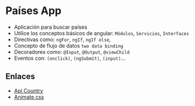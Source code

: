 # Países App

- Aplicación para buscar países
- Utilice los conceptos básicos de angular:
    `Módulos`, `Servicios`, `Interfaces`
- Directivas como: `ngFor`, `ngIf`, `ngIf else`,
- Concepto de flujo de datos  `two data binding`
- Decoradores como: `@Input`, `@Output`, `@viewChild`
- Eventos con: `(onclick)`, `(ngSubmit)`, `(input)`...
  
## Enlaces

- [Api Country](https://restcountries.com/)
- [Animate css](https://animate.style/)
